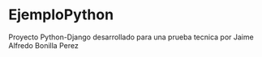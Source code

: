 ﻿# EjemploPython
Proyecto Python-Django desarrollado para una prueba tecnica
por Jaime Alfredo Bonilla Perez
